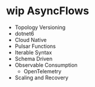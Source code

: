 # wip AsyncFlows
* Topology Versioning
* dotnet6
* Cloud Native
* Pulsar Functions
* Iterable Syntax
* Schema Driven
* Observable Consumption
  * OpenTelemetry
* Scaling and Recovery